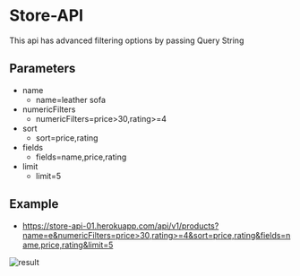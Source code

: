 # Store-API
This api has advanced filtering options by passing Query String

## Parameters
- name 
  - name=leather sofa
- numericFilters
  - numericFilters=price>30,rating>=4
- sort
  - sort=price,rating
- fields
  - fields=name,price,rating
- limit
  - limit=5
 
 ## Example
 - https://store-api-01.herokuapp.com/api/v1/products?name=e&numericFilters=price>30,rating>=4&sort=price,rating&fields=name,price,rating&limit=5
 
 ![result]()
  
 
